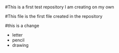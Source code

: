 #This is a first test repository I am creating on my own

#This file is the first file created in the repository

#this is a change


- letter
- pencil
- drawing

